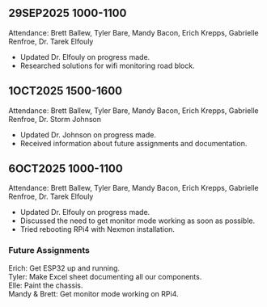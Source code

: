 ## 29SEP2025 1000-1100
Attendance: Brett Ballew, Tyler Bare, Mandy Bacon, Erich Krepps, Gabrielle Renfroe, Dr. Tarek Elfouly

* Updated Dr. Elfouly on progress made.
* Researched solutions for wifi monitoring road block.

## 1OCT2025 1500-1600
Attendance: Brett Ballew, Tyler Bare, Mandy Bacon, Erich Krepps, Gabrielle Renfroe, Dr. Storm Johnson

* Updated Dr. Johnson on progress made.
* Received information about future assignments and documentation. 

## 6OCT2025 1000-1100
Attendance: Brett Ballew, Tyler Bare, Mandy Bacon, Erich Krepps, Gabrielle Renfroe, Dr. Tarek Elfouly

* Updated Dr. Elfouly on progress made.
* Discussed the need to get monitor mode working as soon as possible.
* Tried rebooting RPi4 with Nexmon installation. 

### Future Assignments
Erich: Get ESP32 up and running. <br>
Tyler: Make Excel sheet documenting all our components. <br>
Elle: Paint the chassis. <br>
Mandy & Brett: Get monitor mode working on RPi4. 
